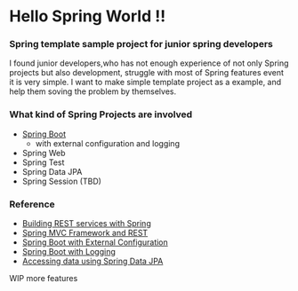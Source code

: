 # Hello Spring World !!

### Spring template sample project for junior spring developers
I found junior developers,who has not enough experience of not only Spring projects but also development, struggle with most of Spring features event it is very simple.
I want to make simple template project as a example, and help them soving the problem by themselves.

### What kind of Spring Projects are involved
* [Spring Boot](http://projects.spring.io/spring-boot/)
  * with external configuration and logging
* Spring Web
* Spring Test
* Spring Data JPA
* Spring Session (TBD)

### Reference
* [Building REST services with Spring](https://spring.io/guides/tutorials/bookmarks/)
* [Spring MVC Framework and REST](https://www.genuitec.com/spring-frameworkrestcontroller-vs-controller/)
* [Spring Boot with External Configuration](http://docs.spring.io/spring-boot/docs/current/reference/html/boot-features-external-config.html)
* [Spring Boot with Logging](http://docs.spring.io/spring-boot/docs/current/reference/html/howto-logging.html)
* [Accessing data using Spring Data JPA](https://spring.io/guides/gs/accessing-data-jpa/)

WIP more features
